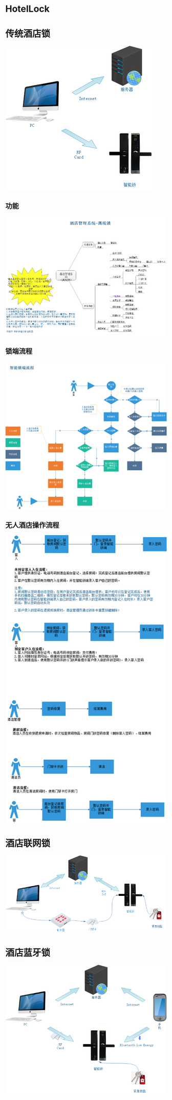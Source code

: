 # HotelLock

# 传统酒店锁

![](https://github.com/iToday/iLock/blob/master/images/%E4%BC%A0%E7%BB%9F%E9%85%92%E5%BA%97%E9%94%81.png)

## 功能

![](https://github.com/iToday/iLock/blob/master/images/%E9%85%92%E5%BA%97%E9%94%81-%E5%8A%9F%E8%83%BD.png)

## 锁端流程
![](https://github.com/iToday/iLock/blob/master/images/%E9%85%92%E5%BA%97-%E7%A6%BB%E7%BA%BF%E9%94%81-%E6%99%BA%E8%83%BD%E9%94%81%E7%AB%AF%E6%B5%81%E7%A8%8B.png)

## 无人酒店操作流程

![](https://github.com/iToday/iLock/blob/master/images/%E9%85%92%E5%BA%97%E9%94%81-%E6%93%8D%E4%BD%9C%E6%B5%81%E7%A8%8B%E5%9B%BE.png)

# 酒店联网锁

![](https://github.com/iToday/iLock/blob/master/images/%E9%85%92%E5%BA%97-%E8%81%94%E7%BD%91%E9%94%81.png)

# 酒店蓝牙锁

![](https://github.com/iToday/iLock/blob/master/images/%E9%85%92%E5%BA%97-%E8%93%9D%E7%89%99%E9%94%81.png)

